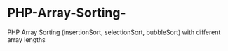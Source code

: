 # PHP-Array-Sorting-
PHP Array Sorting (insertionSort, selectionSort, bubbleSort) with different array lengths
